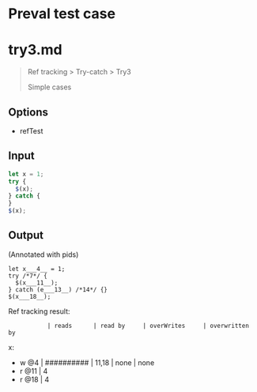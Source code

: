 # Preval test case

# try3.md

> Ref tracking > Try-catch > Try3
>
> Simple cases

## Options

- refTest

## Input

`````js filename=intro
let x = 1;
try {
  $(x);
} catch {
}
$(x);
`````

## Output

(Annotated with pids)

`````filename=intro
let x___4__ = 1;
try /*7*/ {
  $(x___11__);
} catch (e___13__) /*14*/ {}
$(x___18__);
`````

Ref tracking result:

               | reads      | read by     | overWrites     | overwritten by
x:
  - w @4       | ########## | 11,18       | none           | none
  - r @11      | 4
  - r @18      | 4
